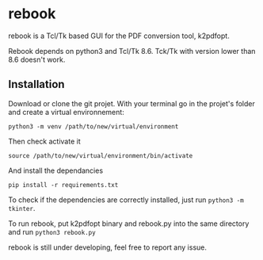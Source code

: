 # rebook

rebook is a Tcl/Tk based GUI for the PDF conversion tool, k2pdfopt.

Rebook depends on python3 and Tcl/Tk 8.6. Tck/Tk with version lower than 8.6 doesn't work.

## Installation
Download or clone the git projet.
With your terminal go in the projet's folder and create a virtual environnement:

```
python3 -m venv /path/to/new/virtual/environment
```

Then check activate it

```
source /path/to/new/virtual/environment/bin/activate 
```

And install the dependancies 

```
pip install -r requirements.txt
```

To check if the dependencies are correctly installed, just run `python3 -m tkinter`.

To run rebook, put k2pdfopt binary and rebook.py into the same directory and run `python3 rebook.py`

rebook is still under developing, feel free to report any issue.
